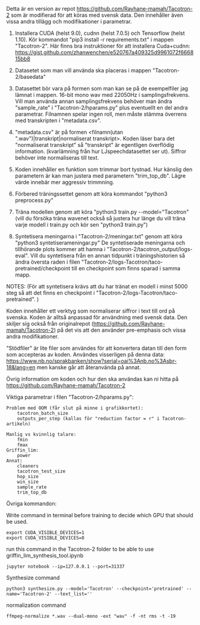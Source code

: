 Detta är en version av repot https://github.com/Rayhane-mamah/Tacotron-2 som är modifierad för att köras med svensk data. Den innehåller även vissa andra tillägg och modifikationer i parametrar.

1. Installera CUDA (helst 9.0), cudnn (helst 7.0.5) och Tensorflow (helst 1.10). Kör kommandot "pip3 install -r requirements.txt" i mappen "Tacotron-2". Här finns bra instruktioner för att installera Cuda+cudnn: https://gist.github.com/zhanwenchen/e520767a409325d9961072f666815bb8

2. Datasetet som man vill använda ska placeras i mappen "Tacotron-2/basedata"

3. Datasettet bör vara på formen som man kan se på de exempelfiler jag lämnat i mappen. 16-bit mono wav med 22050Hz i samplingsfrekvens. Vill man använda annan samplingsfrekvens behöver man ändra "sample_rate" i "Tacotron-2/hparams.py" plus eventuellt en del andra parametrar. Filnamnen spelar ingen roll, men måste stämma överrens med transkripten i "metadata.csv". 

4. "metadata.csv" är på formen <filnamn(utan ".wav")|transkript|normaliserat transkript>. Koden läser bara det "normaliserat transkript" så "transkript" är egentligen överflödig information. (kvarlämning från hur LJspeechdatasettet ser ut). Siffror behöver inte normaliseras till text.

5. Koden innehåller en funktion som trimmar bort tystnad. Hur känslig den parametern är kan man justera med parametern "trim_top_db". Lägre värde innebär mer aggressiv trimmning.

6. Förbered träningssettet genom att köra kommandot "python3 preprocess.py"

7. Träna modellen genom att köra "python3 train.py --model="Tacotron" (vill du försöka träna wavenet också så justera hur länge du vill träna varje modell i train.py och kör sen "python3 train.py")

8. Syntetisera meningarna i "Tacotron-2/meningar.txt" genom att köra "python3 syntetiserameningar.py" De syntetiserade meningarna och tillhörande plots kommer att hamna i "Tacotron-2/tacotron_output/logs-eval". Vill du syntetisera från en annan tidpunkt i träningshistorien så ändra översta raden i filen "Tacotron-2/logs-Tacotron/taco-pretrained/checkpoint till en checkpoint som finns sparad i samma mapp.


NOTES:
(För att syntetisera krävs att du har tränat en modell i minst 5000 steg så att det finns en checkpoint i "Tacotron-2/logs-Tacotron/taco-pretrained". )

Koden innehåller ett verktyg som normaliserar siffror i text till ord på svenska. Koden är alltså anpassad för användning med svensk data. Den skiljer sig också från originalrepot (https://github.com/Rayhane-mamah/Tacotron-2) på det vis att den använder pre-emphasis och vissa andra modifikationer.

"Stödfiler" är lite filer som användes för att konvertera datan till den form som accepteras av koden. Användes visserligen på denna data: https://www.nb.no/sprakbanken/show?serial=oai%3Anb.no%3Asbr-18&lang=en men kanske går att återanvända på annat.

Övrig information om koden och hur den ska användas kan ni hitta på https://github.com/Rayhane-mamah/Tacotron-2

Viktiga parametrar i filen "Tacotron-2/hparams.py":

	Problem med OOM (får slut på minne i grafikkortet):
		tacotron_batch_size
		outputs_per_step (kallas för "reduction factor = r" i Tacotron-artikeln)

	Manlig vs kvinnlig talare:
		fmin
		fmax
	Griffin_lim:
		power
	Annat:
		cleaners
		tacotron_test_size 
		hop_size
		win_size
		sample_rate
		trim_top_db


Övriga kommandon:

Write command in terminal before training to decide which GPU that should be used.

	export CUDA_VISIBLE_DEVICES=1
	export CUDA_VISIBLE_DEVICES=0

run this command in the Tacotron-2 folder to be able to use griffin_lim_synthesis_tool.ipynb

	jupyter notebook --ip=127.0.0.1 --port=31337

Synthesize command

	python3 synthesize.py --model='Tacotron' --checkpoint='pretrained' --name='Tacotron-2' --text_list=''

normalization command

	ffmpeg-normalize *.wav --dual-mono -ext "wav" -f -nt rms -t -19


